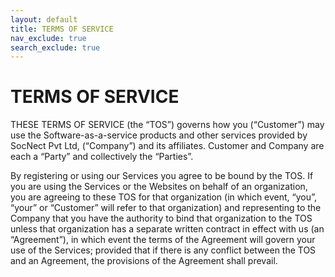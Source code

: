 ```yaml
---
layout: default
title: TERMS OF SERVICE
nav_exclude: true
search_exclude: true
---
```


TERMS OF SERVICE
==============

THESE TERMS OF SERVICE (the “TOS”) governs how you (“Customer”) may use the Software-as-a-service products and other services provided by SocNect Pvt Ltd, (“Company”) and its affiliates. Customer and Company are each a “Party” and collectively the “Parties”.

By registering or using our Services you agree to be bound by the TOS. If you are using the Services or the Websites on behalf of an organization, you are agreeing to these TOS for that organization (in which event, “you”, “your” or “Customer” will refer to that organization) and representing to the Company that you have the authority to bind that organization to the TOS unless that organization has a separate written contract in effect with us (an “Agreement”), in which event the terms of the Agreement will govern your use of the Services; provided that if there is any conflict between the TOS and an Agreement, the provisions of the Agreement shall prevail.